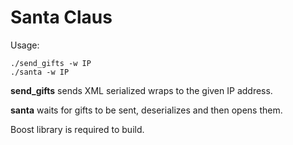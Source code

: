 # Santa Claus

Usage:
```
./send_gifts -w IP
./santa -w IP
```

**send_gifts** sends XML serialized wraps to the given IP address.

**santa** waits for gifts to be sent, deserializes and then opens them.

Boost library is required to build.
